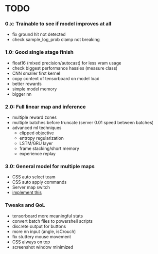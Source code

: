 # TODO

### **0.x:** Trainable to see if model improves at all
- fix ground hit not detected
- check sample_log_prob clamp not breaking

### **1.0:** Good single stage finish
- float16 (mixed precision/autocast) for less vram usage
- check biggest performance hassles (measure class)
- CNN smaller first kernel
- copy content of tensorboard on model load
- better rewards
- simple model memory
- bigger nn

### **2.0:** Full linear map and inference
- multiple reward zones
- multiple batches before truncate (server 0.01 speed between batches)
- advanced ml techniques
    - clipped objective
    - entropy regularization
    - LSTM/GRU layer
    - frame stacking/short memory
    - experience replay

### **3.0:** General model for multiple maps
- CSS auto select team
- CSS auto apply commands
- Server map switch
- [implement this](https://chatgpt.com/share/67a9d4b2-def8-8003-b0ff-6ebd88052055)

### **Tweaks and QoL**
- tensorboard more meaningful stats
- convert batch files to powershell scripts
- discrete output for buttons
- more nn input (angle, isCrouch)
- fix stuttery mouse movement
- CSS always on top
- screenshot window minimized
